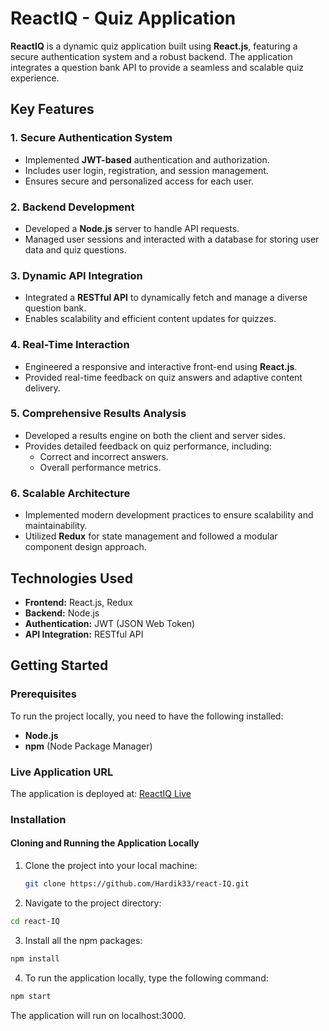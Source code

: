 # ReactIQ - Quiz Application

**ReactIQ** is a dynamic quiz application built using **React.js**, featuring a secure authentication system and a robust backend. The application integrates a question bank API to provide a seamless and scalable quiz experience.

## Key Features

### 1. Secure Authentication System
- Implemented **JWT-based** authentication and authorization.
- Includes user login, registration, and session management.
- Ensures secure and personalized access for each user.

### 2. Backend Development
- Developed a **Node.js** server to handle API requests.
- Managed user sessions and interacted with a database for storing user data and quiz questions.

### 3. Dynamic API Integration
- Integrated a **RESTful API** to dynamically fetch and manage a diverse question bank.
- Enables scalability and efficient content updates for quizzes.

### 4. Real-Time Interaction
- Engineered a responsive and interactive front-end using **React.js**.
- Provided real-time feedback on quiz answers and adaptive content delivery.

### 5. Comprehensive Results Analysis
- Developed a results engine on both the client and server sides.
- Provides detailed feedback on quiz performance, including:
  - Correct and incorrect answers.
  - Overall performance metrics.

### 6. Scalable Architecture
- Implemented modern development practices to ensure scalability and maintainability.
- Utilized **Redux** for state management and followed a modular component design approach.

## Technologies Used
- **Frontend:** React.js, Redux
- **Backend:** Node.js
- **Authentication:** JWT (JSON Web Token)
- **API Integration:** RESTful API

## Getting Started

### Prerequisites
To run the project locally, you need to have the following installed:

- **Node.js**
- **npm** (Node Package Manager)

### Live Application URL
The application is deployed at: [ReactIQ Live](https://reactiq.vercel.app)

### Installation

#### Cloning and Running the Application Locally

1. Clone the project into your local machine:
   ```bash
   git clone https://github.com/Hardik33/react-IQ.git
   ```
   
2. Navigate to the project directory:
```bash
cd react-IQ
```

3. Install all the npm packages:
```bash
npm install
```

4. To run the application locally, type the following command:
```bash
npm start
```

The application will run on localhost:3000.
